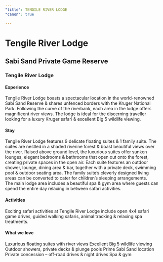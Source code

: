 ```yaml
---
"title": TENGILE RIVER LODGE
"canon": true

---
```


# Tengile River Lodge
## Sabi Sand Private Game Reserve
### Tengile River Lodge

#### Experience
Tengile River Lodge boasts a spectacular location in the world-renowned Sabi Sand Reserve &amp; shares unfenced borders with the Kruger National Park.
Following the curve of the riverbank, each area in the lodge offers magnificent river views.
The lodge is ideal for the discerning traveller looking for a luxury Kruger safari &amp; excellent Big 5 wildlife viewing.

#### Stay
Tengile River Lodge features 9 delicate floating suites &amp; 1 family suite.
The suites are nestled in a shaded riverine forest &amp; boast beautiful views over the river.  Raised above ground level, the luxurious suites offer sunken lounges, elegant bedrooms &amp; bathrooms that open out onto the forest, creating private spaces in the open air.
Each suite features an outdoor shower, lounge, dining area &amp; bar, together with a private deck, swimming pool &amp; outdoor seating area.
The family suite’s cleverly designed living areas can be converted to cater for children’s sleeping arrangements.  
The main lodge area includes a beautiful spa &amp; gym area where guests can spend the entire day relaxing in between safari activities.

#### Activities
Exciting safari activities at Tengile River Lodge include open 4x4 safari game drives, guided walking safaris, animal tracking &amp; relaxing spa treatments.


#### What we love
Luxurious floating suites with river views
Excellent Big 5 wildlife viewing
Outdoor showers, private decks &amp; plunge pools
Prime Sabi Sand location
Private concession – off-road drives &amp; night drives 
Spa &amp; gym